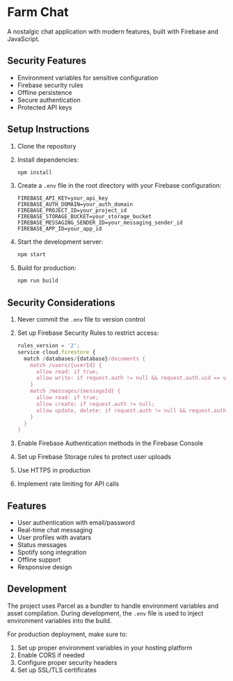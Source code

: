 # Farm Chat

A nostalgic chat application with modern features, built with Firebase and JavaScript.

## Security Features

- Environment variables for sensitive configuration
- Firebase security rules
- Offline persistence
- Secure authentication
- Protected API keys

## Setup Instructions

1. Clone the repository
2. Install dependencies:
   ```bash
   npm install
   ```

3. Create a `.env` file in the root directory with your Firebase configuration:
   ```
   FIREBASE_API_KEY=your_api_key
   FIREBASE_AUTH_DOMAIN=your_auth_domain
   FIREBASE_PROJECT_ID=your_project_id
   FIREBASE_STORAGE_BUCKET=your_storage_bucket
   FIREBASE_MESSAGING_SENDER_ID=your_messaging_sender_id
   FIREBASE_APP_ID=your_app_id
   ```

4. Start the development server:
   ```bash
   npm start
   ```

5. Build for production:
   ```bash
   npm run build
   ```

## Security Considerations

1. Never commit the `.env` file to version control
2. Set up Firebase Security Rules to restrict access:
   ```javascript
   rules_version = '2';
   service cloud.firestore {
     match /databases/{database}/documents {
       match /users/{userId} {
         allow read: if true;
         allow write: if request.auth != null && request.auth.uid == userId;
       }
       match /messages/{messageId} {
         allow read: if true;
         allow create: if request.auth != null;
         allow update, delete: if request.auth != null && request.auth.uid == resource.data.userId;
       }
     }
   }
   ```

3. Enable Firebase Authentication methods in the Firebase Console
4. Set up Firebase Storage rules to protect user uploads
5. Use HTTPS in production
6. Implement rate limiting for API calls

## Features

- User authentication with email/password
- Real-time chat messaging
- User profiles with avatars
- Status messages
- Spotify song integration
- Offline support
- Responsive design

## Development

The project uses Parcel as a bundler to handle environment variables and asset compilation. During development, the `.env` file is used to inject environment variables into the build.

For production deployment, make sure to:
1. Set up proper environment variables in your hosting platform
2. Enable CORS if needed
3. Configure proper security headers
4. Set up SSL/TLS certificates 